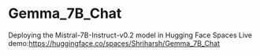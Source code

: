 # Gemma_7B_Chat
Deploying the Mistral-7B-Instruct-v0.2 model in Hugging Face Spaces Live demo:https://huggingface.co/spaces/Shriharsh/Gemma_7B_Chat
